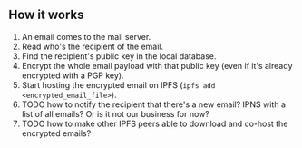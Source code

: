 ## How it works

1. An email comes to the mail server.
2. Read who's the recipient of the email.
3. Find the recipient's public key in the local database.
4. Encrypt the whole email payload with that public key (even if it's already encrypted with a PGP key).
5. Start hosting the encrypted email on IPFS (`ipfs add <encrypted_email_file>`).
6. TODO how to notify the recipient that there's a new email? IPNS with a list of all emails? Or is it not our business for now?
7. TODO how to make other IPFS peers able to download and co-host the encrypted emails?
